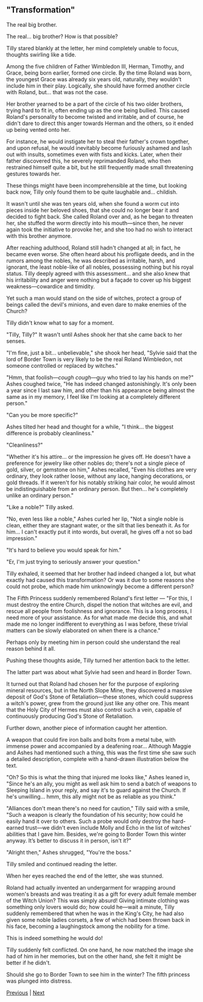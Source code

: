 ## "Transformation"
The real big brother.

The real... big brother? How is that possible?

Tilly stared blankly at the letter, her mind completely unable to focus, thoughts swirling like a tide.

Among the five children of Father Wimbledon III, Herman, Timothy, and Grace, being born earlier, formed one circle. By the time Roland was born, the youngest Grace was already six years old, naturally, they wouldn't include him in their play. Logically, she should have formed another circle with Roland, but... that was not the case.

Her brother yearned to be a part of the circle of his two older brothers, trying hard to fit in, often ending up as the one being bullied. This caused Roland's personality to become twisted and irritable, and of course, he didn't dare to direct this anger towards Herman and the others, so it ended up being vented onto her.

For instance, he would instigate her to steal their father's crown together, and upon refusal, he would inevitably become furiously ashamed and lash out with insults, sometimes even with fists and kicks. Later, when their father discovered this, he severely reprimanded Roland, who then restrained himself quite a bit, but he still frequently made small threatening gestures towards her.

These things might have been incomprehensible at the time, but looking back now, Tilly only found them to be quite laughable and... childish.

It wasn't until she was ten years old, when she found a worm cut into pieces inside her beloved shoes, that she could no longer bear it and decided to fight back. She called Roland over and, as he began to threaten her, she stuffed the worm directly into his mouth—since then, he never again took the initiative to provoke her, and she too had no wish to interact with this brother anymore.

After reaching adulthood, Roland still hadn't changed at all; in fact, he became even worse. She often heard about his profligate deeds, and in the rumors among the nobles, he was described as irritable, harsh, and ignorant, the least noble-like of all nobles, possessing nothing but his royal status. Tilly deeply agreed with this assessment... and she also knew that his irritability and anger were nothing but a façade to cover up his biggest weakness—cowardice and timidity.



Yet such a man would stand on the side of witches, protect a group of beings called the devil's minions, and even dare to make enemies of the Church?

Tilly didn't know what to say for a moment.

"Tilly, Tilly?" It wasn't until Ashes shook her that she came back to her senses.

"I'm fine, just a bit... unbelievable," she shook her head, "Sylvie said that the lord of Border Town is very likely to be the real Roland Wimbledon, not someone controlled or replaced by witches."

"Hmm, that foolish—*cough cough*—guy who tried to lay his hands on me?" Ashes coughed twice, "He has indeed changed astonishingly. It's only been a year since I last saw him, and other than his appearance being almost the same as in my memory, I feel like I'm looking at a completely different person."

"Can you be more specific?"

Ashes tilted her head and thought for a while, "I think... the biggest difference is probably cleanliness."

"Cleanliness?"

"Whether it's his attire... or the impression he gives off. He doesn't have a preference for jewelry like other nobles do; there's not a single piece of gold, silver, or gemstone on him," Ashes recalled, "Even his clothes are very ordinary, they look rather loose, without any lace, hanging decorations, or gold threads. If it weren't for his notably striking hair color, he would almost be indistinguishable from an ordinary person. But then... he's completely unlike an ordinary person."



"Like a noble?" Tilly asked.



"No, even less like a noble," Ashes curled her lip, "Not a single noble is clean, either they are stagnant water, or the silt that lies beneath it. As for him... I can't exactly put it into words, but overall, he gives off a not so bad impression."



"It's hard to believe you would speak for him."



"Er, I'm just trying to seriously answer your question."



Tilly exhaled, it seemed that her brother had indeed changed a lot, but what exactly had caused this transformation? Or was it due to some reasons she could not probe, which made him unknowingly become a different person?



The Fifth Princess suddenly remembered Roland's first letter — "For this, I must destroy the entire Church, dispel the notion that witches are evil, and rescue all people from foolishness and ignorance. This is a long process, I need more of your assistance. As for what made me decide this, and what made me no longer indifferent to everything as I was before, these trivial matters can be slowly elaborated on when there is a chance."



Perhaps only by meeting him in person could she understand the real reason behind it all.



Pushing these thoughts aside, Tilly turned her attention back to the letter.



The latter part was about what Sylvie had seen and heard in Border Town.



It turned out that Roland had chosen her for the purpose of exploring mineral resources, but in the North Slope Mine, they discovered a massive deposit of God's Stone of Retaliation—these stones, which could suppress a witch's power, grew from the ground just like any other ore. This meant that the Holy City of Hermes must also control such a vein, capable of continuously producing God's Stone of Retaliation.



Further down, another piece of information caught her attention.



A weapon that could fire iron balls and bolts from a metal tube, with immense power and accompanied by a deafening roar... Although Maggie and Ashes had mentioned such a thing, this was the first time she saw such a detailed description, complete with a hand-drawn illustration below the text.



"Oh? So this is what the thing that injured me looks like," Ashes leaned in, "Since he's an ally, you might as well ask him to send a batch of weapons to Sleeping Island in your reply, and say it's to guard against the Church. If he's unwilling... hmm, this ally might not be as reliable as you think."



"Alliances don't mean there's no need for caution," Tilly said with a smile, "Such a weapon is clearly the foundation of his security; how could he easily hand it over to others. Such a probe would only destroy the hard-earned trust—we didn't even include Molly and Echo in the list of witches' abilities that I gave him. Besides, we're going to Border Town this winter anyway. It’s better to discuss it in person, isn't it?"



"Alright then," Ashes shrugged, "You're the boss."



Tilly smiled and continued reading the letter.



When her eyes reached the end of the letter, she was stunned.



Roland had actually invented an undergarment for wrapping around women's breasts and was treating it as a gift for every adult female member of the Witch Union? This was simply absurd! Giving intimate clothing was something only lovers would do; how could he—wait a minute, Tilly suddenly remembered that when he was in the King's City, he had also given some noble ladies corsets, a few of which had been thrown back in his face, becoming a laughingstock among the nobility for a time.



This is indeed something he would do!



Tilly suddenly felt conflicted. On one hand, he now matched the image she had of him in her memories, but on the other hand, she felt it might be better if he didn't.



Should she go to Border Town to see him in the winter? The fifth princess was plunged into distress.





[Previous](CH0285.md) | [Next](CH0287.md)
